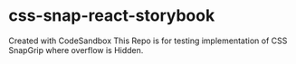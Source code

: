 # css-snap-react-storybook

Created with CodeSandbox
This Repo is for testing implementation of CSS SnapGrip where overflow is Hidden.
